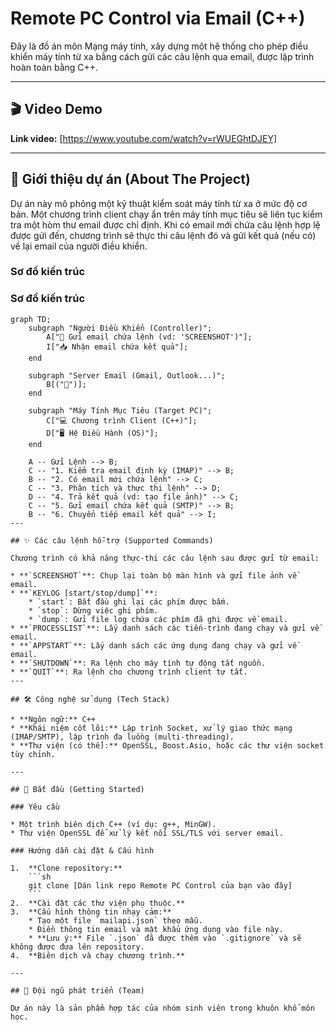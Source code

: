 # Remote PC Control via Email (C++)

Đây là đồ án môn Mạng máy tính, xây dựng một hệ thống cho phép điều khiển máy tính từ xa bằng cách gửi các câu lệnh qua email, được lập trình hoàn toàn bằng C++.

---

## 🎬 Video Demo

**Link video:** [https://www.youtube.com/watch?v=rWUEGhtDJEY]

---

## 📜 Giới thiệu dự án (About The Project)

Dự án này mô phỏng một kỹ thuật kiểm soát máy tính từ xa ở mức độ cơ bản. Một chương trình client chạy ẩn trên máy tính mục tiêu sẽ liên tục kiểm tra một hòm thư email được chỉ định. Khi có email mới chứa câu lệnh hợp lệ được gửi đến, chương trình sẽ thực thi câu lệnh đó và gửi kết quả (nếu có) về lại email của người điều khiển.

### Sơ đồ kiến trúc

### Sơ đồ kiến trúc

```mermaid
graph TD;
    subgraph "Người Điều Khiển (Controller)";
        A["📱 Gửi email chứa lệnh (vd: 'SCREENSHOT')"];
        I["📥 Nhận email chứa kết quả"];
    end

    subgraph "Server Email (Gmail, Outlook...)";
        B[("📧")];
    end

    subgraph "Máy Tính Mục Tiêu (Target PC)";
        C["💻 Chương trình Client (C++)"];
        D["🖥️ Hệ Điều Hành (OS)"];
    end

    A -- Gửi Lệnh --> B;
    C -- "1. Kiểm tra email định kỳ (IMAP)" --> B;
    B -- "2. Có email mới chứa lệnh" --> C;
    C -- "3. Phân tích và thực thi lệnh" --> D;
    D -- "4. Trả kết quả (vd: tạo file ảnh)" --> C;
    C -- "5. Gửi email chứa kết quả (SMTP)" --> B;
    B -- "6. Chuyển tiếp email kết quả" --> I;
---

## ✨ Các câu lệnh hỗ-trợ (Supported Commands)

Chương trình có khả năng thực-thi các câu lệnh sau được gửi từ email:

* **`SCREENSHOT`**: Chụp lại toàn bộ màn hình và gửi file ảnh về email.
* **`KEYLOG [start/stop/dump]`**:
    * `start`: Bắt đầu ghi lại các phím được bấm.
    * `stop`: Dừng việc ghi phím.
    * `dump`: Gửi file log chứa các phím đã ghi được về email.
* **`PROCESSLIST`**: Lấy danh sách các tiến-trình đang chạy và gửi về email.
* **`APPSTART`**: Lấy danh sách các ứng dụng đang chạy và gửi về email.
* **`SHUTDOWN`**: Ra lệnh cho máy tính tự động tắt nguồn.
* **`QUIT`**: Ra lệnh cho chương trình client tự tắt.
---

## 🛠️ Công nghệ sử dụng (Tech Stack)

* **Ngôn ngữ:** C++
* **Khái niệm cốt lõi:** Lập trình Socket, xử lý giao thức mạng (IMAP/SMTP), lập trình đa luồng (multi-threading).
* **Thư viện (có thể):** OpenSSL, Boost.Asio, hoặc các thư viện socket tùy chỉnh.

---

## 🚀 Bắt đầu (Getting Started)

### Yêu cầu

* Một trình biên dịch C++ (ví dụ: g++, MinGW).
* Thư viện OpenSSL để xử lý kết nối SSL/TLS với server email.

### Hướng dẫn cài đặt & Cấu hình

1.  **Clone repository:**
    ```sh
    git clone [Dán link repo Remote PC Control của bạn vào đây]
    ```
2.  **Cài đặt các thư viện phụ thuộc.**
3.  **Cấu hình thông tin nhạy cảm:**
    * Tạo một file `mailapi.json` theo mẫu.
    * Điền thông tin email và mật khẩu ứng dụng vào file này.
    * **Lưu ý:** File `.json` đã được thêm vào `.gitignore` và sẽ không được đưa lên repository.
4.  **Biên dịch và chạy chương trình.**

---

## 👥 Đội ngũ phát triển (Team)

Dự án này là sản phẩm hợp tác của nhóm sinh viên trong khuôn khổ môn học.
